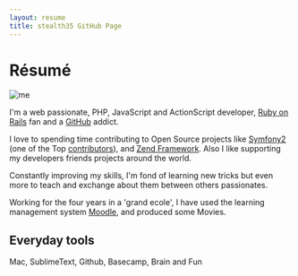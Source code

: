 ```yaml
---
layout: resume
title: stealth35 GitHub Page
---
```


Résumé
======

![me][7]


I'm a web passionate, PHP, JavaScript and ActionScript developer, [Ruby on Rails][1] fan and a [GitHub][2] addict.

I love to spending time contributing to Open Source projects like [Symfony2][3] (one of the Top [contributors][4]), and [Zend Framework][5]. Also I like supporting my developers friends projects around the world.

Constantly improving my skills, I'm fond of learning new tricks but even more to teach and exchange about them between others passionates.

Working for the four years in a 'grand ecole', I have used the learning management system [Moodle][6], and produced some Movies.


Everyday tools
--------------

Mac, SublimeText, Github, Basecamp, Brain and Fun


[1]: http://rubyonrails.org/
[2]: http://github.com/
[3]: http://symfony.com/
[4]: http://symfony.com/contributors
[5]: http://framework.zend.com/
[6]: http://moodle.org/
[7]: https://secure.gravatar.com/avatar/8058f89a04bbc5ca23580ddf6518e153?s=200